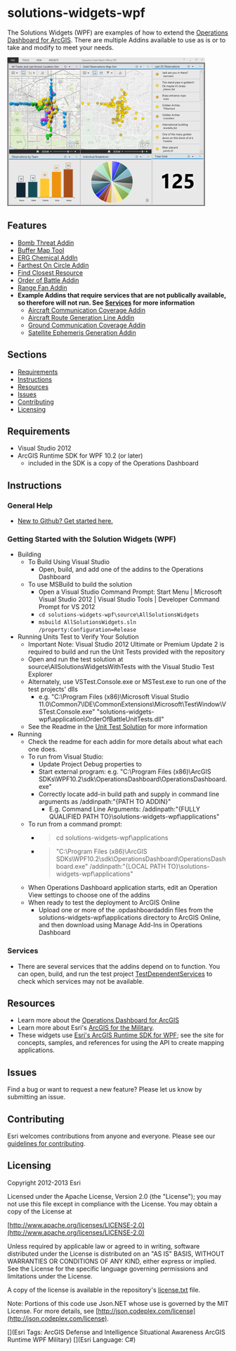 # solutions-widgets-wpf

The Solutions Widgets (WPF) are examples of how to extend the [Operations Dashboard for ArcGIS](http://resources.arcgis.com/en/operations-dashboard/).  There are multiple Addins available to use as is or to take and modify to meet your needs.

![Image of Operations Dashboard]( ScreenShot.PNG "solutions-widgets-wpf")

## Features

* [Bomb Threat Addin](source/BombThreatAddin/Readme.md)
* [Buffer Map Tool](source/BufferMapTool/Readme.md)
* [ERG Chemical AddIn](source/ERGChemicalAddIn/Readme.md)
* [Farthest On Circle Addin](source/FarthestOnCircleAddin/Readme.md)
* [Find Closest Resource](source/FindClosestResource/Readme.md)
* [Order of Battle Addin](source/OrderOfBattle/Readme.md)
* [Range Fan Addin](source/RangeFanAddin/Readme.md)
* **Example Addins that require services that are not publically available, so therefore will not run.  See [Services](#services) for more information**
   * [Aircraft Communication Coverage Addin](source/AircraftCommunicationCoverageAddin/Readme.md)
   * [Aircraft Route Generation Line Addin](source/AirCraftRouteGenerationLineAddin/Readme.md)
   * [Ground Communication Coverage Addin](source/GroundCommunicationCoverageAddin/Readme.md)
   * [Satellite Ephemeris Generation Addin](source/SatelliteEphemerisGenerationAddin/Readme.md)

## Sections

* [Requirements](#requirements)
* [Instructions](#instructions)
* [Resources](#resources)
* [Issues](#issues)
* [Contributing](#contributing)
* [Licensing](#licensing)

## Requirements

* Visual Studio 2012
* ArcGIS Runtime SDK for WPF 10.2 (or later)
    * included in the SDK is a copy of the Operations Dashboard

## Instructions

### General Help

* [New to Github? Get started here.](http://htmlpreview.github.com/?https://github.com/Esri/esri.github.com/blob/master/help/esri-getting-to-know-github.html)

### Getting Started with the Solution Widgets (WPF)

* Building
    * To Build Using Visual Studio
        * Open, build, and add one of the addins to the Operations Dashboard
    * To use MSBuild to build the solution
        * Open a Visual Studio Command Prompt: Start Menu | Microsoft Visual Studio 2012 | Visual Studio Tools | Developer Command Prompt for VS 2012
        * `cd solutions-widgets-wpf\source\AllSolutionsWidgets`
        * `msbuild AllSolutionsWidgets.sln /property:Configuration=Release`
* Running Units Test to Verify Your Solution
    * Important Note: Visual Studio 2012 Ultimate or Premium Update 2 is required to build and run the Unit Tests provided with the repository
    * Open and run the test solution at source\AllSolutionsWidgetsWithTests with the Visual Studio Test Explorer
    * Alternately, use VSTest.Console.exe or MSTest.exe to run one of the test projects' dlls
        * e.g. "C:\Program Files (x86)\Microsoft Visual Studio 11.0\Common7\IDE\CommonExtensions\Microsoft\TestWindow\VSTest.Console.exe" "solutions-widgets-wpf\application\OrderOfBattleUnitTests.dll"
    * See the Readme in the [Unit Test Solution](source/AllSolutionsWidgetsWithTests/Readme.md) for more information
* Running
    * Check the readme for each addin for more details about what each one does.
    * To run from Visual Studio:
        * Update Project Debug properties to
        * Start external program: e.g. "C:\Program Files (x86)\ArcGIS SDKs\WPF10.2\sdk\OperationsDashboard\OperationsDashboard.exe"
        * Correctly locate add-in build path and supply in command line arguments as /addinpath:"{PATH TO ADDIN}"
            * E.g. Command Line Arguments: /addinpath:"{FULLY QUALIFIED PATH TO}\solutions-widgets-wpf\applications"
    * To run from a command prompt:
        * > cd solutions-widgets-wpf\applications
        * > "C:\Program Files (x86)\ArcGIS SDKs\WPF10.2\sdk\OperationsDashboard\OperationsDashboard.exe" /addinpath:"{LOCAL PATH TO}\solutions-widgets-wpf\applications"
    * When Operations Dashboard application starts, edit an Operation View settings to choose one of the addins
    * When ready to test the deployment to ArcGIS Online
        * Upload one or more of the .opdashboardaddin files from the solutions-widgets-wpf\applications directory to ArcGIS Online, and then download using Manage Add-Ins in Operations Dashboard

### Services

* There are several services that the addins depend on to function.  You can open, build, and run the test project [TestDependentServices](source/AllSolutionsWidgetsWithTests/TestDependentServices/TestDependentServices.cs) to check which services may not be available.

## Resources

* Learn more about the [Operations Dashboard for ArcGIS](http://resources.arcgis.com/en/operations-dashboard/)
* Learn more about Esri's [ArcGIS for the Military](http://solutions.arcgis.com/military/).
* These widgets use [Esri's ArcGIS Runtime SDK for WPF](http://resources.arcgis.com/en/communities/runtime-wpf/);
see the site for concepts, samples, and references for using the API to create mapping applications.

## Issues

Find a bug or want to request a new feature?  Please let us know by submitting an issue.

## Contributing

Esri welcomes contributions from anyone and everyone. Please see our [guidelines for contributing](https://github.com/esri/contributing).

## Licensing

Copyright 2012-2013 Esri

Licensed under the Apache License, Version 2.0 (the "License");
you may not use this file except in compliance with the License.
You may obtain a copy of the License at

   [http://www.apache.org/licenses/LICENSE-2.0](http://www.apache.org/licenses/LICENSE-2.0)

Unless required by applicable law or agreed to in writing, software
distributed under the License is distributed on an "AS IS" BASIS,
WITHOUT WARRANTIES OR CONDITIONS OF ANY KIND, either express or implied.
See the License for the specific language governing permissions and
limitations under the License.

A copy of the license is available in the repository's
[license.txt](license.txt) file.

Note: Portions of this code use Json.NET whose use is governed by the MIT License. For more details, see [http://json.codeplex.com/license](http://json.codeplex.com/license).

[](Esri Tags: ArcGIS Defense and Intelligence Situational Awareness ArcGIS Runtime WPF Military)
[](Esri Language: C#)
